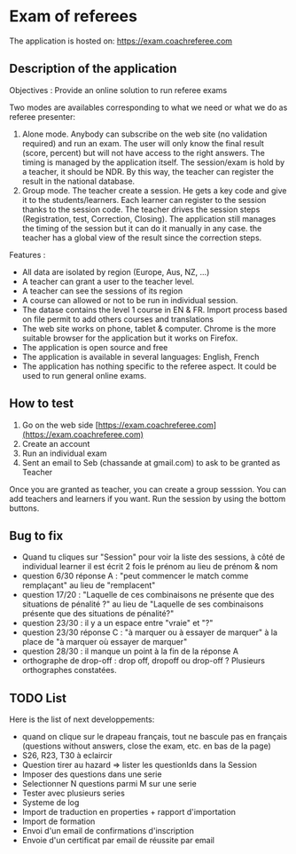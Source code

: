 # Exam of referees

The application is hosted on: https://exam.coachreferee.com

## Description of the application

Objectives : Provide an online solution to run referee exams

Two modes are availables corresponding to what we need or what we do as referee presenter:

1. Alone mode. Anybody can subscribe on the web site (no validation required) and run an exam. The user will only know the final result (score, percent) but will not have access to the right answers. The timing is managed by the application itself. The session/exam is hold by a teacher, it should be NDR. By this way, the teacher can register the result in the national database.
2. Group mode. The teacher create a session. He gets a key code and give it to the students/learners. Each learner can register to the session thanks to the session code. The teacher drives the session steps (Registration, test, Correction, Closing). The application still manages the timing of the session but it can do it manually in any case. the teacher has a global view of the result since the correction steps.

Features :

* All data are isolated by region (Europe, Aus, NZ, ...)
* A teacher can grant a user to the teacher level.
* A teacher can see the sessions of its region
* A course can allowed or not to be run in individual session.
* The datase contains the level 1 course in EN & FR. Import process based on file permit to add others courses and translations
* The web site works on phone, tablet & computer. Chrome is the more suitable browser for the application but it works on Firefox.
* The application is open source and free
* The application is available in several languages: English, French
* The application has nothing specific to the referee aspect. It could be used to run general online exams.

## How to test

1. Go on the web side [https://exam.coachreferee.com](https://exam.coachreferee.com)
2. Create an account
3. Run an individual exam
4. Sent an email to Seb (chassande at gmail.com) to ask to be granted as Teacher

Once you are granted as teacher, you can create a group sesssion. You can add teachers and learners if you want. Run the session by using the bottom buttons.

## Bug to fix

* Quand tu cliques sur "Session" pour voir la liste des sessions, à côté de individual learner il est écrit 2 fois le prénom au lieu de prénom & nom
* question 6/30 réponse A : "peut commencer le match comme remplaçant" au lieu de "remplacent"
* question 17/20 : "Laquelle de ces combinaisons ne présente que des situations de pénalité ?" au lieu de "Laquelle de ses combinaisons présente que des situations de pénalité?"
* question 23/30 : il y a un espace entre "vraie" et "?"
* question 23/30 réponse C : "à marquer ou à essayer de marquer" à la place de "à marquer où essayer de marquer"
* question 28/30 : il manque un point à la fin de la réponse A
* orthographe de drop-off : drop off, dropoff ou drop-off ? Plusieurs orthographes constatées.

## TODO List

Here is the list of next developpements:

* quand on clique sur le drapeau français, tout ne bascule pas en français (questions without answers, close the exam, etc. en bas de la page)
* S26, R23, T30 à eclaircir
* Question tirer au hazard => lister les questionIds dans la Session
* Imposer des questions dans une serie
* Selectionner N questions parmi M sur une serie
* Tester avec plusieurs series
* Systeme de log
* Import de traduction en properties + rapport d'importation
* Import de formation
* Envoi d'un email de confirmations d'inscription
* Envoie d'un certificat par email de réussite par email
